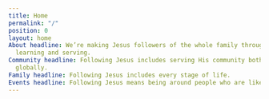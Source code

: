 ```yaml
---
title: Home
permalink: "/"
position: 0
layout: home
About headline: We’re making Jesus followers of the whole family through gathering,
  learning and serving.
Community headline: Following Jesus includes serving His community both locally and
  globally.
Family headline: Following Jesus includes every stage of life.
Events headline: Following Jesus means being around people who are like Jesus.
---
```

